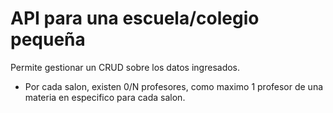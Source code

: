# API para una escuela/colegio pequeña

Permite gestionar un CRUD sobre los datos ingresados.

- Por cada salon, existen 0/N profesores, como maximo 1 profesor de una materia en especifico para cada salon.
